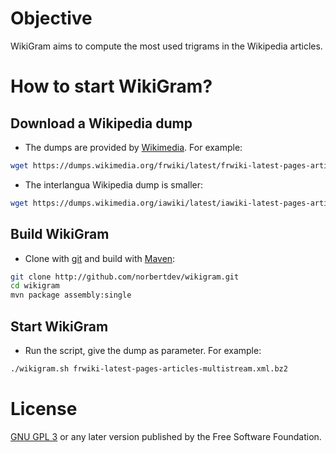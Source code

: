 Objective
=========

WikiGram aims to compute the most used trigrams in the Wikipedia articles.


How to start WikiGram?
======================

Download a Wikipedia dump
-------------------------

* The dumps are provided by [Wikimedia](http://dumps.wikimedia.org/). For example:
```sh
wget https://dumps.wikimedia.org/frwiki/latest/frwiki-latest-pages-articles-multistream.xml.bz2
```

* The interlangua Wikipedia dump is smaller:
```sh
wget https://dumps.wikimedia.org/iawiki/latest/iawiki-latest-pages-articles-multistream.xml.bz2
```


Build WikiGram
--------------

* Clone with [git](http://git-scm.com/) and build with [Maven](http://maven.apache.org/):
```sh
git clone http://github.com/norbertdev/wikigram.git
cd wikigram
mvn package assembly:single
```


Start WikiGram
--------------

* Run the script, give the dump as parameter. For example:
```sh
./wikigram.sh frwiki-latest-pages-articles-multistream.xml.bz2
```


License
=======

[GNU GPL 3](https://www.gnu.org/licenses/gpl-3.0.html) or any later version published by the Free Software Foundation.
